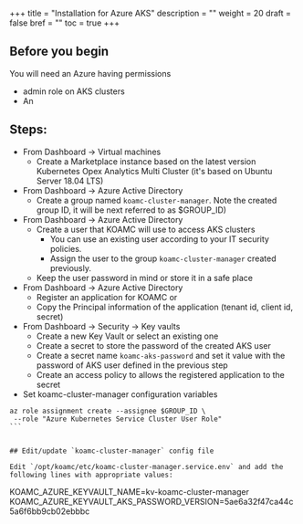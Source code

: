 +++
title = "Installation for Azure AKS"
description = ""
weight = 20
draft = false
bref = ""
toc = true 
+++

## Before you begin
You will need an Azure having permissions
* admin role on AKS clusters
* An

## Steps:
 * From Dashboard -> Virtual machines
   * Create a Marketplace instance based on the latest version Kubernetes Opex Analytics Multi Cluster (it's based on Ubuntu Server 18.04 LTS)
 * From Dashboard -> Azure Active Directory
   * Create a group named `koamc-cluster-manager`. Note the created group ID, it will be next referred to as $GROUP_ID)
 * From Dashboard -> Azure Active Directory
   * Create a user that KOAMC will use to access AKS clusters
     * You can use an existing user according to your IT security policies.
     * Assign the user to the group `koamc-cluster-manager` created previously.
   * Keep the user password in mind or store it in a safe place
 * From Dashboard -> Azure Active Directory
   * Register an application for KOAMC or 
   * Copy the Principal information of the application (tenant id, client id, secret)
 * From Dashboard -> Security -> Key vaults
   * Create a new Key Vault or select an existing one
   * Create a secret to store the password of the created AKS user
   * Create a secret name `koamc-aks-password` and set it value with the password of AKS user defined in the previous step
   * Create an access policy to allows the registered application to the secret
 * Set koamc-cluster-manager configuration variables


```
az role assignment create --assignee $GROUP_ID \
 --role "Azure Kubernetes Service Cluster User Role"
``̀


## Edit/update `koamc-cluster-manager` config file

Edit `/opt/koamc/etc/koamc-cluster-manager.service.env` and add the following lines with appropriate values:

```
KOAMC_AZURE_KEYVAULT_NAME=kv-koamc-cluster-manager
KOAMC_AZURE_KEYVAULT_AKS_PASSWORD_VERSION=5ae6a32f47ca44c5a6f6bb9cb02ebbbc
```